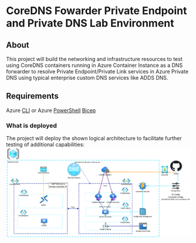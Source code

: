 # CoreDNS Fowarder Private Endpoint and Private DNS Lab Environment

## About
This project will build the networking and infrastructure resources to test using CoreDNS containers running in Azure Container Instance as a DNS forwarder to resolve Private Endpoint/Private Link services in Azure Private DNS using typical enterprise custom DNS services like ADDS DNS.

## Requirements
Azure [CLI](https://aka.ms/az-cli) or Azure [PowerShell](https://www.powershellgallery.com/packages/Az)
[Bicep](https://learn.microsoft.com/en-us/azure/azure-resource-manager/bicep/install)

### What is deployed
The project will deploy the shown logical architecture to facilitate further testing of additional capabilities:
![reference](assets/reference.png)
